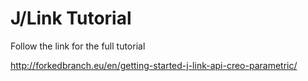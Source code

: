 # J/Link Tutorial

Follow the link for the full tutorial

http://forkedbranch.eu/en/getting-started-j-link-api-creo-parametric/